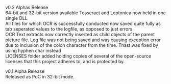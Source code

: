 v0.2 Alphas Release<br>
64-bit and 32-bit version available
Tesseract and Leptonica now held in one single DLL<br>
All files for which OCR is successfully conducted now saved quite fully as tab seperated values to the logfile, as opposed to just errors<br>
OCR Text extracts now correctly inserted as child objects of the parent picture file. 
Log file was not being saved and was causing exception error due to inclusion of the colon character from the time. Thast was fixed by using hyphen char instead<br>
LICENSES folder added holding copies of several of the open-source licenses that this project adheres to, and is protected by. 

v0.1 Alpha Release<br>
Released as PoC in 32-bit mode.<br> 